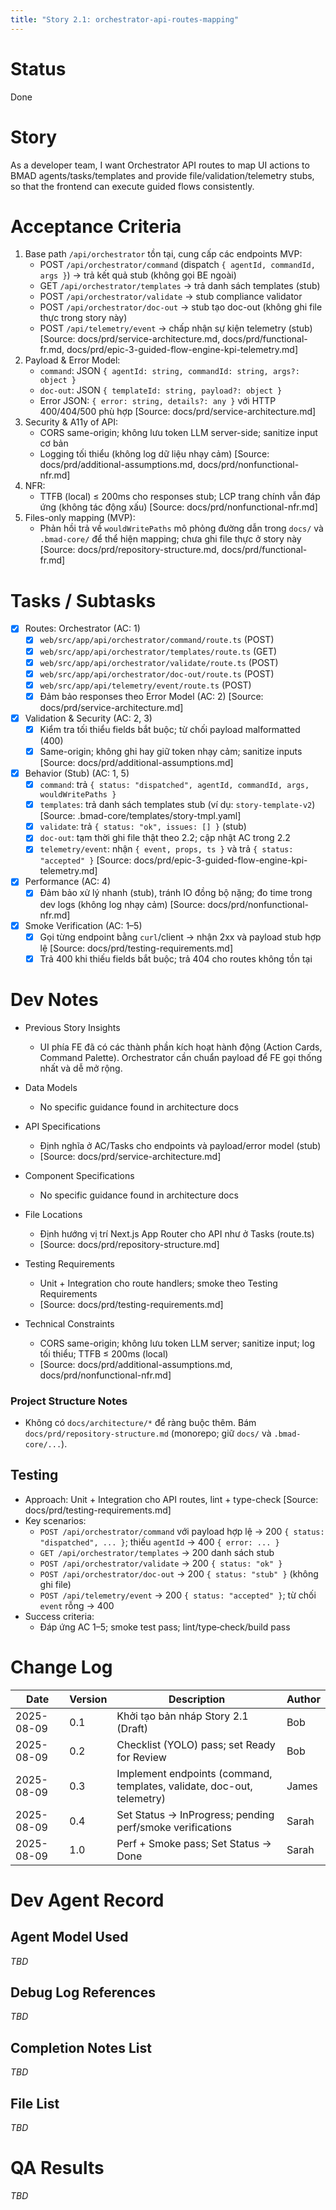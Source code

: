 ```yaml
---
title: "Story 2.1: orchestrator-api-routes-mapping"
---
```


# Status

Done

# Story

As a developer team,
I want Orchestrator API routes to map UI actions to BMAD agents/tasks/templates and provide file/validation/telemetry stubs,
so that the frontend can execute guided flows consistently.

# Acceptance Criteria

1. Base path `/api/orchestrator` tồn tại, cung cấp các endpoints MVP:
   - POST `/api/orchestrator/command` (dispatch `{ agentId, commandId, args }`) → trả kết quả stub (không gọi BE ngoài)
   - GET `/api/orchestrator/templates` → trả danh sách templates (stub)
   - POST `/api/orchestrator/validate` → stub compliance validator
   - POST `/api/orchestrator/doc-out` → stub tạo doc-out (không ghi file thực trong story này)
   - POST `/api/telemetry/event` → chấp nhận sự kiện telemetry (stub)
   [Source: docs/prd/service-architecture.md, docs/prd/functional-fr.md, docs/prd/epic-3-guided-flow-engine-kpi-telemetry.md]
2. Payload & Error Model:
   - `command`: JSON `{ agentId: string, commandId: string, args?: object }`
   - `doc-out`: JSON `{ templateId: string, payload?: object }`
   - Error JSON: `{ error: string, details?: any }` với HTTP 400/404/500 phù hợp
   [Source: docs/prd/service-architecture.md]
3. Security & A11y of API:
   - CORS same-origin; không lưu token LLM server-side; sanitize input cơ bản
   - Logging tối thiểu (không log dữ liệu nhạy cảm)
   [Source: docs/prd/additional-assumptions.md, docs/prd/nonfunctional-nfr.md]
4. NFR:
   - TTFB (local) ≤ 200ms cho responses stub; LCP trang chính vẫn đáp ứng (không tác động xấu)
   [Source: docs/prd/nonfunctional-nfr.md]
5. Files-only mapping (MVP):
   - Phản hồi trả về `wouldWritePaths` mô phỏng đường dẫn trong `docs/` và `.bmad-core/` để thể hiện mapping; chưa ghi file thực ở story này
   [Source: docs/prd/repository-structure.md, docs/prd/functional-fr.md]

# Tasks / Subtasks

- [x] Routes: Orchestrator (AC: 1)
  - [x] `web/src/app/api/orchestrator/command/route.ts` (POST)
  - [x] `web/src/app/api/orchestrator/templates/route.ts` (GET)
  - [x] `web/src/app/api/orchestrator/validate/route.ts` (POST)
  - [x] `web/src/app/api/orchestrator/doc-out/route.ts` (POST)
  - [x] `web/src/app/api/telemetry/event/route.ts` (POST)
  - [x] Đảm bảo responses theo Error Model (AC: 2) [Source: docs/prd/service-architecture.md]

- [x] Validation & Security (AC: 2, 3)
  - [x] Kiểm tra tối thiểu fields bắt buộc; từ chối payload malformatted (400)
  - [x] Same-origin; không ghi hay giữ token nhạy cảm; sanitize inputs [Source: docs/prd/additional-assumptions.md]

- [x] Behavior (Stub) (AC: 1, 5)
  - [x] `command`: trả `{ status: "dispatched", agentId, commandId, args, wouldWritePaths }`
  - [x] `templates`: trả danh sách templates stub (ví dụ: `story-template-v2`) [Source: .bmad-core/templates/story-tmpl.yaml]
  - [x] `validate`: trả `{ status: "ok", issues: [] }` (stub)
  - [x] `doc-out`: tạm thời ghi file thật theo 2.2; cập nhật AC trong 2.2
  - [x] `telemetry/event`: nhận `{ event, props, ts }` và trả `{ status: "accepted" }` [Source: docs/prd/epic-3-guided-flow-engine-kpi-telemetry.md]

- [x] Performance (AC: 4)
  - [x] Đảm bảo xử lý nhanh (stub), tránh IO đồng bộ nặng; đo time trong dev logs (không log nhạy cảm) [Source: docs/prd/nonfunctional-nfr.md]

- [x] Smoke Verification (AC: 1–5)
  - [x] Gọi từng endpoint bằng `curl`/client → nhận 2xx và payload stub hợp lệ [Source: docs/prd/testing-requirements.md]
  - [x] Trả 400 khi thiếu fields bắt buộc; trả 404 cho routes không tồn tại

# Dev Notes

- Previous Story Insights
  - UI phía FE đã có các thành phần kích hoạt hành động (Action Cards, Command Palette). Orchestrator cần chuẩn payload để FE gọi thống nhất và dễ mở rộng.

- Data Models
  - No specific guidance found in architecture docs

- API Specifications
  - Định nghĩa ở AC/Tasks cho endpoints và payload/error model (stub)
  - [Source: docs/prd/service-architecture.md]

- Component Specifications
  - No specific guidance found in architecture docs

- File Locations
  - Định hướng vị trí Next.js App Router cho API như ở Tasks (route.ts)
  - [Source: docs/prd/repository-structure.md]

- Testing Requirements
  - Unit + Integration cho route handlers; smoke theo Testing Requirements
  - [Source: docs/prd/testing-requirements.md]

- Technical Constraints
  - CORS same-origin; không lưu token LLM server; sanitize input; log tối thiểu; TTFB ≤ 200ms (local)
  - [Source: docs/prd/additional-assumptions.md, docs/prd/nonfunctional-nfr.md]

### Project Structure Notes
- Không có `docs/architecture/*` để ràng buộc thêm. Bám `docs/prd/repository-structure.md` (monorepo; giữ `docs/` và `.bmad-core/...`).

## Testing

- Approach: Unit + Integration cho API routes, lint + type-check [Source: docs/prd/testing-requirements.md]
- Key scenarios:
  - `POST /api/orchestrator/command` với payload hợp lệ → 200 `{ status: "dispatched", ... }`; thiếu `agentId` → 400 `{ error: ... }`
  - `GET /api/orchestrator/templates` → 200 danh sách stub
  - `POST /api/orchestrator/validate` → 200 `{ status: "ok" }`
  - `POST /api/orchestrator/doc-out` → 200 `{ status: "stub" }` (không ghi file)
  - `POST /api/telemetry/event` → 200 `{ status: "accepted" }`; từ chối `event` rỗng → 400
- Success criteria:
  - Đáp ứng AC 1–5; smoke test pass; lint/type‑check/build pass

# Change Log

| Date       | Version | Description                                    | Author |
|------------|---------|------------------------------------------------|--------|
| 2025-08-09 | 0.1     | Khởi tạo bản nháp Story 2.1 (Draft)            | Bob    |
| 2025-08-09 | 0.2     | Checklist (YOLO) pass; set Ready for Review     | Bob    |
| 2025-08-09 | 0.3     | Implement endpoints (command, templates, validate, doc-out, telemetry) | James |
| 2025-08-09 | 0.4     | Set Status → InProgress; pending perf/smoke verifications | Sarah |
| 2025-08-09 | 1.0     | Perf + Smoke pass; Set Status → Done | Sarah |

# Dev Agent Record

## Agent Model Used

_TBD_

## Debug Log References

_TBD_

## Completion Notes List

_TBD_

## File List

_TBD_

# QA Results

_TBD_
